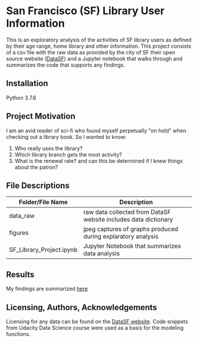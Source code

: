 # San Francisco (SF) Library User Information

This is an exploratory analysis of the activities of SF library users as defined by their age range, home library and other 
information. This project consists of a csv file with the raw data as provided by the city of SF their open source website ([DataSF](https://datasf.org/)) and a Jupyter notebook that walks through and summarizes the code that supports any findings.


## Installation

Python 3.7.6

## Project Motivation

I am an avid reader of sci-fi who found myself perpetually "on hold" when checking out a library book. So I wanted to know:

1. Who really uses the library?
2. Which library branch gets the most activity?
3. What is the renewal rate? and can this be determined if I knew things about the patron?


## File Descriptions
 
|Folder/File Name    |  Description |
| -------------------| -------------|
data_raw              | raw data collected from DataSF website includes data dictionary
figures                |jpeg captures of graphs produced during explaratory analysis
SF_Library_Project.ipynb | Jupyter Notebook that summarizes data analysis

## Results

My findings are summarized [here](https://arianahusain.medium.com/i-want-that-book-a-look-at-sf-library-data-f49a9f74ba9a)

## Licensing, Authors, Acknowledgements
Licensing for any data can be found on the [DataSF website](https://data.sfgov.org/Culture-and-Recreation/Library-Usage/qzz6-2jup). 
Code snippets from Udacity Data Science course were used as a basis for the modeling functions. 




